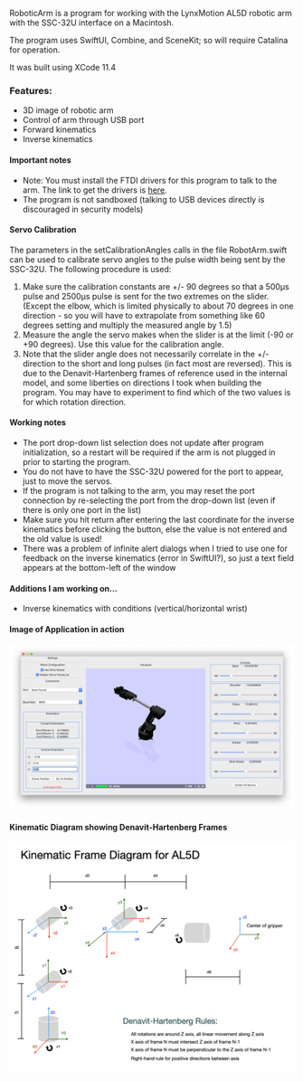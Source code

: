 RoboticArm is a program for working with the LynxMotion AL5D robotic arm with the SSC-32U interface on a Macintosh.

The program uses SwiftUI, Combine, and SceneKit; so will require Catalina for operation.

It was built using XCode 11.4

### Features:
* 3D image of robotic arm
* Control of arm through USB port
* Forward kinematics
* Inverse kinematics

#### Important notes
* Note:  You must install the FTDI drivers for this program to talk to the arm.  The link to get the drivers is [here](http://www.ftdichip.com/Drivers/VCP.htm).
* The program is not sandboxed (talking to USB devices directly is discouraged in security models)

#### Servo Calibration
The parameters in the setCalibrationAngles calls in the file RobotArm.swift can be used to calibrate servo angles to the pulse width being sent by the SSC-32U.  The following procedure is used:
1. Make sure the calibration constants are +/- 90 degrees so that a 500μs pulse and 2500μs pulse is sent for the two extremes on the slider. (Except the elbow, which is limited physically to about 70 degrees in one direction - so you will have to extrapolate from something like 60 degrees setting and multiply the measured angle by 1.5)
2. Measure the angle the servo makes when the slider is at the limit (-90 or +90 degrees).  Use this value for the calibration angle.
3. Note that the slider angle does not necessarily correlate in the +/- direction to the short and long pulses (in fact most are reversed).  This is due to the Denavit-Hartenberg frames of reference used in the internal model, and some liberties on directions I took when building the program.  You may have to experiment to find which of the two values is for which rotation direction.

#### Working notes
* The port drop-down list selection does not update after program initialization, so a restart will be required if the arm is not plugged in prior to starting the program.
* You do not have to have the SSC-32U powered for the port to appear, just to move the servos.
* If the program is not talking to the arm, you may reset the port connection by re-selecting the port from the drop-down list (even if there is only one port in the list)
* Make sure you hit return after entering the last coordinate for the inverse kinematics before clicking the button, else the value is not entered and the old value is used!
* There was a problem of infinite alert dialogs when I tried to use one for feedback on the inverse kinematics (error in SwiftUI?), so just a text field appears at the bottom-left of the window


#### Additions I am working on...
* Inverse kinematics with conditions (vertical/horizontal wrist)


#### Image of Application in action
![](RoboticArm.png)

#### Kinematic Diagram showing Denavit-Hartenberg Frames
![](KinematicDiagram.png)
